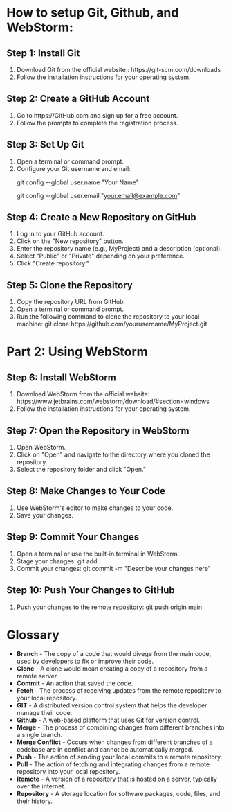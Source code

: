<h1>How to setup Git, Github, and WebStorm:</h1>

<h2>Step 1: Install Git</h2>
<ol>
<li> Download Git from the official website : https://git-scm.com/downloads</li>
  
<li> Follow the installation instructions for your operating system.</li>
</ol>

<h2>Step 2: Create a GitHub Account</h2>
<ol>
<li>Go to https://GitHub.com and sign up for a free account.</li>
  
<li>Follow the prompts to complete the registration process.</li>
</ol>

<h2>Step 3: Set Up Git</h2>
<ol>
<li>Open a terminal or command prompt.</li>

<li>Configure your Git username and email:</li>

git config --global user.name "Your Name"

git config --global user.email "your.email@example.com"
</ol>


<h2>Step 4: Create a New Repository on GitHub</h2>
<ol>
<li>Log in to your GitHub account.</li>

<li>Click on the "New repository" button.</li>

<li>Enter the repository name (e.g., MyProject) and a description (optional).</li>

<li>Select "Public" or "Private" depending on your preference.</li>

<li>Click "Create repository."</li>
</ol>

<h2>Step 5: Clone the Repository</h2>
<ol>
<li>Copy the repository URL from GitHub.</li>

<li>Open a terminal or command prompt.</li>

<li>Run the following command to clone the repository to your local machine: git clone https://github.com/yourusername/MyProject.git</li>
</ol>

<h1>Part 2: Using WebStorm</h1>

<h2>Step 6: Install WebStorm</h2>
<ol>
<li>Download WebStorm from the official website: https://www.jetbrains.com/webstorm/download/#section=windows</li>

<li>Follow the installation instructions for your operating system.</li>
</ol>

<h2>Step 7: Open the Repository in WebStorm</h2>
<ol>
<li>Open WebStorm.</li>

<li>Click on "Open" and navigate to the directory where you cloned the repository.</li>

<li>Select the repository folder and click "Open."</li>
</ol>

<h2>Step 8: Make Changes to Your Code</h2>
<ol>
  <li>Use WebStorm's editor to make changes to your code.</li>
  
  <li>Save your changes.</li>
</ol>

<h2>Step 9: Commit Your Changes</h2>
<ol>
  <li>Open a terminal or use the built-in terminal in WebStorm.</li>
  
  <li>Stage your changes: git add .</li>
  
  <li>Commit your changes: git commit -m "Describe your changes here"</li>
</ol>

<h2>Step 10: Push Your Changes to GitHub</h2>
<ol>
  <li>Push your changes to the remote repository: git push origin main</li>
</ol>

<h1>Glossary</h1>
<ul>
<li><strong>Branch</strong> - The copy of a code that would divege from the main code, used by developers to fix or improve their code.</li>
  
<li><strong>Clone</strong> - A clone would mean creating a copy of a repository from a remote server.</li>

<li><strong>Commit</strong> - An action that saved the code.</li>

<li><strong>Fetch</strong> - The process of receiving updates from the remote repository to your local repository.</li>

<li><strong>GIT</strong> - A distributed version control system that helps the developer manage their code.</li>

<li><strong>Github</strong> - A web-based platform that uses Git for version control.</li>

<li><strong>Merge</strong> - The process of combining changes from different branches into a single branch.</li>

<li><strong>Merge Conflict</strong> - Occurs when changes from different branches of a codebase are in conflict and cannot be automatically merged.</li>

<li><strong>Push</strong> - The action of sending your local commits to a remote repository.</li>

<li><strong>Pull</strong> - The action of fetching and integrating changes from a remote repository into your local repository.</li>

<li><strong>Remote</strong> - A version of a repository that is hosted on a server, typically over the internet.</li>

<li><strong>Repository</strong> - A storage location for software packages, code, files, and their history.</li>
</ul>
